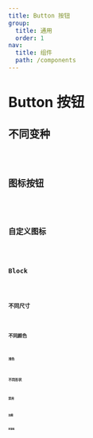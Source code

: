 ```yaml
---
title: Button 按钮
group:
  title: 通用
  order: 1
nav:
  title: 组件
  path: /components
---
```


# Button 按钮

## 不同变种

<code src="../examples/different-variant-buttons" />

## 图标按钮

<code src="../examples/icon-buttons" />

## 自定义图标

<code src="../examples/custom-icon-buttons" />

## Block

<code src="../examples/block-buttons" />

## 不同尺寸

<code src="../examples/different-size-buttons" />

## 不同颜色

<code src="../examples/different-theme-buttons" />

### 浅色

<code src="../examples/different-pastel-theme-buttons" />

## 不同形状

<code src="../examples/different-shape-buttons" />

## 禁用

<code src="../examples/disabled-buttons" />

## 加载

<code src="../examples/loading-buttons" />

## 按钮组

<code src="../examples/button-groups" />

<API src="@casts/button"></API>
